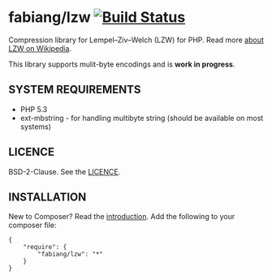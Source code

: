 # fabiang/lzw [![Build Status](https://travis-ci.org/fabiang/lzw.png)](https://travis-ci.org/fabiang/lzw)

Compression library for Lempel–Ziv–Welch (LZW) for PHP. Read more [about LZW on Wikipedia](http://en.wikipedia.org/wiki/Lempel%E2%80%93Ziv%E2%80%93Welch).

This library supports mulit-byte encodings and is **work in progress**.

## SYSTEM REQUIREMENTS

- PHP 5.3
- ext-mbstring - for handling multibyte string (should be available on most systems)

## LICENCE

BSD-2-Clause. See the [LICENCE](LICENCE.md).

## INSTALLATION

New to Composer? Read the [introduction](https://getcomposer.org/doc/00-intro.md#introduction). Add the following to your composer file:

    {
        "require": {
            "fabiang/lzw": "*"
        }
    }
